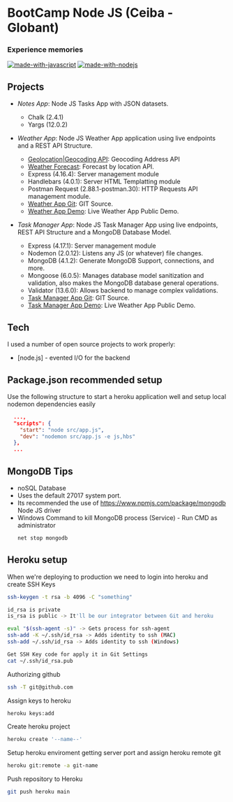 # BootCamp Node JS (Ceiba - Globant)
### Experience memories

[![made-with-javascript](https://img.shields.io/badge/Made%20with-JavaScript-1f425f.svg)](https://www.javascript.com)
[![made-with-nodejs](https://img.shields.io/badge/Made_with-Node_JS-green.svg)](https://nodejs.org/es/)

## Projects

- *Notes App*: Node JS Tasks App with JSON datasets.
  - Chalk (2.4.1)
  - Yargs (12.0.2)

- *Weather App*: Node JS Weather App application using live endpoints and a REST API Structure.
  - [Geolocation|Geocoding API](https://www.mapbox.com/): Geocoding Address API
  - [Weather Forecast](https://weatherstack.com/): Forecast by location API.
  - Express (4.16.4): Server management module
  - Handlebars (4.0.1): Server HTML Templatting module
  - Postman Request (2.88.1-postman.30): HTTP Requests API management module.
  - [Weather App Git](https://github.com/duquejo01/Weather-App-Node): GIT Source.
  - [Weather App Demo](https://duque-weather-application.herokuapp.com/): Live Weather App Public Demo.

- *Task Manager App*: Node JS Task Manager App using live endpoints, REST API Structure and a MongoDB Database Model.
  - Express (4.17.1): Server management module
  - Nodemon (2.0.12): Listens any JS (or whatever) file changes.
  - MongoDB (4.1.2): Generate MongoDB Support, connections, and more.
  - Mongoose (6.0.5): Manages database model sanitization and validation, also makes the MongoDB database general operations.
  - Validator (13.6.0): Allows backend to manage complex validations. 
  - [Task Manager App Git](https://github.com/duquejo01/Task-Manager): GIT Source.
  - [Task Manager App Demo](#): Live Weather App Public Demo.


## Tech

I used a number of open source projects to work properly:

- [node.js] - evented I/O for the backend

## Package.json recommended setup

Use the following structure to start a heroku application well and setup local nodemon dependencies easily
```json
  ...,
  "scripts": {
    "start": "node src/app.js",
    "dev": "nodemon src/app.js -e js,hbs"
  },
  ...
```
## MongoDB Tips

- noSQL Database
- Uses the default 27017 system port.
- Its recommended the use of https://www.npmjs.com/package/mongodb Node JS driver
- Windows Command to kill MongoDB process (Service) - Run CMD as administrator
  ```sh
  net stop mongodb
  ```


## Heroku setup

When we're deploying to production we need to login into heroku and
create SSH Keys

```sh
ssh-keygen -t rsa -b 4096 -C "something"
```

```sh
id_rsa is private
is_rsa is public -> It'll be our integrator between Git and heroku
```

```sh
eval "$(ssh-agent -s)" -> Gets process for ssh-agent
ssh-add -K ~/.ssh/id_rsa -> Adds identity to ssh (MAC)
ssh-add ~/.ssh/id_rsa -> Adds identity to ssh (Windows)
```

```sh
Get SSH Key code for apply it in Git Settings
cat ~/.ssh/id_rsa.pub 
```

Authorizing github
```sh
ssh -T git@github.com
```

Assign keys to heroku
```sh
heroku keys:add
```

Create heroku project
```sh
heroku create '--name--'
```

Setup heroku enviroment getting server port and assign heroku remote git
```sh
heroku git:remote -a git-name
``` 

Push repository to Heroku
```sh
git push heroku main
```